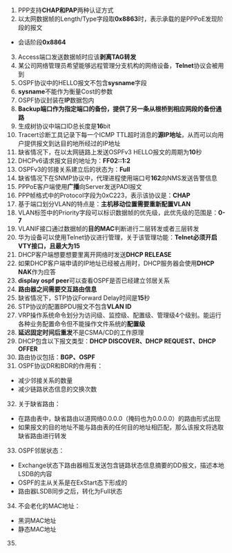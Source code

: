 1. PPP支持**CHAP和PAP**两种认证方式
2. 以太网数据帧的Length/Type字段取**0x8863**时，表示承载的是PPPoE发现阶段的报文
- 会话阶段**0x8864**
3. Access端口发送数据帧时应该**剥离TAG转发**
4. 某公司网络管理员希望能够远程管理分支机构的网络设备，**Telnet**协议会被用到
5. OSPF协议中的HELLO报文不包含**sysname**字段
6. **sysname**不能作为衡量Cost的参数
7. OSPF协议封装在**IP**数据包内
8. **Backup端口作为指定端口的备份，提供了另一条从根桥到相应网段的备份通路**
9. 生成树协议中端口ID总长度是**16**bit
10. Tracert诊断工具记录下每一个ICMP TTL超时消息的**源IP地址**，从而可以向用户提供报文到达目的地所经过的IP地址
11. 缺省情况下，在以太网链路上发送OSPFv3 HELLO报文的周期为**10**秒
12. DHCPv6请求报文目的地址为：**FF02::1:2**
13. OSPFv3的邻接关系建立后的状态为：**Full**
14. 缺省情况下在SNMP协议中，代理进程使用端口号**162**向NMS发送告警信息
15. PPPoE客户端使用**广播**向Server发送PADI报文
16. PPP帧格式中的Protocol字段为0xC223，表示该协议是：**CHAP**
17. 基于端口划分VLAN的特点是：**主机移动位置需要重新配置VLAN**
18. VLAN标签中的Priority字段可以标识数据帧的优先级，此优先级的范围是：**0-7**
19. VLANIF接口通过数据帧的**目的MAC**判断进行二层转发或者三层转发
20. 华为设备可以使用Telnet协议进行管理，关于该管理功能：**Telnet必须开启VTY接口，且最大为15**
21. DHCP客户端想要想要里离开网络时发送**DHCP RELEASE**
22. 如果DHCP客户端申请的IP地址已经被占用时，DHCP服务器会使用**DHCP NAK**作为应答
23. **display ospf peer**可以查看OSPF是否已经建立邻居关系
24. **路由器之间需要交互路由信息**
25. 缺省情况下，STP协议Forward Delay时间是**15**秒
26. STP协议的配置BPDU报文不包含**VLAN ID** 
27. VRP操作系统命令划分为访问级、监控级、配置级、管理级4个级别。能运行各种业务配置命令但不能操作文件系统的**配置级**
28. **延迟固定时间后重发**不是CSMA/CD的工作原理
29. DHCP包含以下报文类型：**DHCP DISCOVER、DHCP REQUEST、DHCP OFFER** 
30. 路由协议包括：**BGP、OSPF**
31. OSPF协议DR和BDR的作用有：
- 减少邻接关系的数量
- 减少链路状态信息的交换次数
32. 关于缺省路由：
- 在路由表中，缺省路由以道网络0.0.0.0（掩码也为0.0.0.0）的路由形式出现
- 如果报文的目的地址不能与路由表的任何目的地址相匹配，那么该报文将选取缺省路由进行转发
33. OSPF邻居状态：
- Exchange状态下路由器相互发送包含链路状态信息摘要的DD报文，描述本地LSDB的内容
- OSPF的主从关系是在ExStart态下形成的
- 路由器LSDB同步之后，转化为Full状态     
34. 不会老化的MAC地址：
- 黑洞MAC地址
- 静态MAC地址
35.
